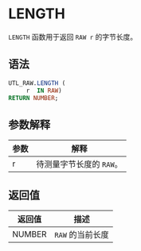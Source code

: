 # LENGTH 

`LENGTH` 函数用于返回 `RAW r` 的字节长度。

## 语法 

```sql
UTL_RAW.LENGTH (
     r  IN RAW) 
RETURN NUMBER;
```

## 参数解释 

| **参数** |    **解释**     |
|--------|---------------|
| r      | 待测量字节长度的 `RAW`。 |



## 返回值 


| **返回值** |  **描述**   |
|---------|-----------|
| NUMBER  | `RAW` 的当前长度 |



